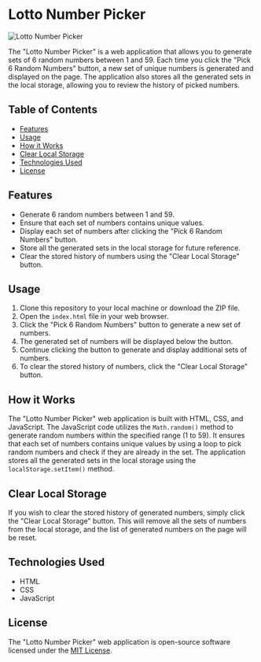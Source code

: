 # Lotto Number Picker

![Lotto Number Picker](random-number-picker.png)

The "Lotto Number Picker" is a web application that allows you to generate sets of 6 random numbers between 1 and 59. Each time you click the "Pick 6 Random Numbers" button, a new set of unique numbers is generated and displayed on the page. The application also stores all the generated sets in the local storage, allowing you to review the history of picked numbers.

## Table of Contents

- [Features](#features)
- [Usage](#usage)
- [How it Works](#how-it-works)
- [Clear Local Storage](#clear-local-storage)
- [Technologies Used](#technologies-used)
- [License](#license)

## Features

- Generate 6 random numbers between 1 and 59.
- Ensure that each set of numbers contains unique values.
- Display each set of numbers after clicking the "Pick 6 Random Numbers" button.
- Store all the generated sets in the local storage for future reference.
- Clear the stored history of numbers using the "Clear Local Storage" button.

## Usage

1. Clone this repository to your local machine or download the ZIP file.
2. Open the `index.html` file in your web browser.
3. Click the "Pick 6 Random Numbers" button to generate a new set of numbers.
4. The generated set of numbers will be displayed below the button.
5. Continue clicking the button to generate and display additional sets of numbers.
6. To clear the stored history of numbers, click the "Clear Local Storage" button.

## How it Works

The "Lotto Number Picker" web application is built with HTML, CSS, and JavaScript. The JavaScript code utilizes the `Math.random()` method to generate random numbers within the specified range (1 to 59). It ensures that each set of numbers contains unique values by using a loop to pick random numbers and check if they are already in the set. The application stores all the generated sets in the local storage using the `localStorage.setItem()` method.

## Clear Local Storage

If you wish to clear the stored history of generated numbers, simply click the "Clear Local Storage" button. This will remove all the sets of numbers from the local storage, and the list of generated numbers on the page will be reset.

## Technologies Used

- HTML
- CSS
- JavaScript

## License

The "Lotto Number Picker" web application is open-source software licensed under the [MIT License](LICENSE).


